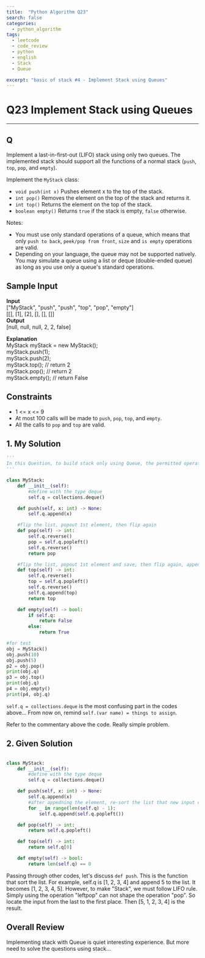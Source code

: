```yaml
---
title:  "Python Algorithm Q23"
search: false
categories: 
  - python_algorithm
tags:
  - leetcode
  - code_review
  - python
  - english
  - Stack
  - Queue

excerpt: "basic of stack #4 - Implement Stack using Queues"
---
```


# Q23 Implement Stack using Queues
___

## Q

Implement a last-in-first-out (LIFO) stack using only two queues. The implemented stack should support all the functions of a normal stack (`push`, `top`, `pop`, and `empty`).

Implement the `MyStack` class:

- `void push(int x)` Pushes element x to the top of the stack.
- `int pop()` Removes the element on the top of the stack and returns it.
- `int top()` Returns the element on the top of the stack.
- `boolean empty()` Returns `true` if the stack is empty, `false` otherwise.

Notes:

- You must use only standard operations of a queue, which means that only `push to back`, `peek/pop from front`, `size` and `is empty` operations are valid.
- Depending on your language, the queue may not be supported natively. You may simulate a queue using a list or deque (double-ended queue) as long as you use only a queue's standard operations.

## Sample Input 

__Input__  
["MyStack", "push", "push", "top", "pop", "empty"]  
[[], [1], [2], [], [], []]  
__Output__  
[null, null, null, 2, 2, false]  

__Explanation__  
MyStack myStack = new MyStack();  
myStack.push(1);  
myStack.push(2);  
myStack.top(); // return 2  
myStack.pop(); // return 2  
myStack.empty(); // return False  

## Constraints

- 1 <= x <= 9
- At most 100 calls will be made to `push`, `pop`, `top`, and `empty`.
- All the calls to `pop` and `top` are valid.

## 1. My Solution

```py
'''
In this Question, to build stack only using Queue, the permitted operation is "popleft", and "push". This operations exist in the type Deque. Deque also supports operation like "pop", but used only two operations above to make stack only using "Queue".
'''

class MyStack:
    def __init__(self):
        #define with the type deque
        self.q = collections.deque()

    def push(self, x: int) -> None:
        self.q.append(x)

    #flip the list, popout 1st element, then flip again
    def pop(self) -> int:
        self.q.reverse()
        pop = self.q.popleft()
        self.q.reverse()
        return pop

    #flip the list, popout 1st element and save, then flip again, append it again.
    def top(self) -> int:
        self.q.reverse()
        top = self.q.popleft()
        self.q.reverse()
        self.q.append(top)
        return top         

    def empty(self) -> bool:
        if self.q:
            return False
        else:
            return True

#for test
obj = MyStack()
obj.push(10)
obj.push(5)
p2 = obj.pop()
print(obj.q)
p3 = obj.top()
print(obj.q)
p4 = obj.empty()
print(p4, obj.q)
```

`self.q = collections.deque` is the most confusing part in the codes above... From now on, remind `self.(var name) = things to assign`. 

Refer to the commentary above the code. Really simple problem.

## 2. Given Solution

```py

class MyStack:
    def __init__(self):
        #define with the type deque
        self.q = collections.deque()

    def push(self, x: int) -> None:
        self.q.append(x)
        #after appedning the element, re-sort the list that new input comes first
        for _ in range(len(self.q) - 1):
            self.q.append(self.q.popleft())

    def pop(self) -> int:
        return self.q.popleft()

    def top(self) -> int:
        return self.q[0]         

    def empty(self) -> bool:
        return len(self.q) == 0
```

Passing through other codes, let's discuss `def push`. This is the function that sort the list. For example, self.q is [1, 2, 3, 4] and append 5 to the list. It becomes [1, 2, 3, 4, 5]. However, to make "Stack", we must follow LIFO rule. Simply using the operation "leftpop" can not shape the operation "pop". So locate the input from the last to the first place. Then [5, 1, 2, 3, 4] is the result.

## Overall Review

Implementing stack with Queue is quiet interesting experience. But more need to solve the questions using stack...